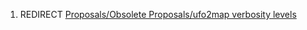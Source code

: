 1.  REDIRECT [Proposals/Obsolete Proposals/ufo2map verbosity
    levels](Proposals/Obsolete_Proposals/ufo2map_verbosity_levels "wikilink")